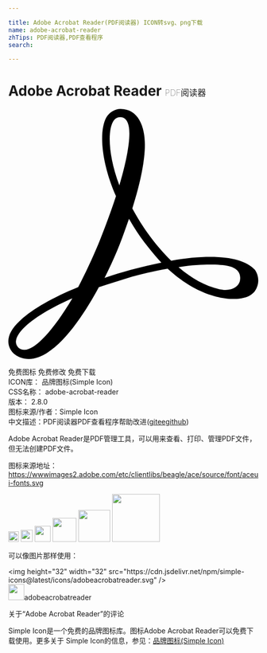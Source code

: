 ```yaml
---

title: Adobe Acrobat Reader(PDF阅读器) ICON转svg、png下载
name: adobe-acrobat-reader
zhTips: PDF阅读器,PDF查看程序
search: 

---
```


# Adobe Acrobat Reader  <small style="font-size: 60%;font-weight: 100">PDF阅读器</small>

<div id="svg" class="svg-wrap">
<svg role="img" viewBox="0 0 24 24" xmlns="http://www.w3.org/2000/svg"><title>Adobe Acrobat Reader icon</title><path d="M23.598 15.368c-.71-.76-2.164-1.197-4.224-1.197-1.1 0-2.375.11-3.76.37-.782-.77-1.562-1.67-2.307-2.72-.53-.74-.993-1.52-1.42-2.29.813-2.54 1.206-4.61 1.206-6.1 0-1.672-.603-3.416-2.34-3.416-.533 0-1.066.325-1.35.8-.783 1.408-.43 4.493.917 7.54-.503 1.52-1.035 2.973-1.7 4.605-.578 1.376-1.244 2.794-1.923 4.096C2.793 18.64.267 20.49.03 21.94c-.104.547.074 1.05.457 1.45.133.11.636.545 1.48.545 2.59 0 5.32-4.28 6.707-6.86 1.065-.36 2.13-.687 3.193-1.015 1.168-.323 2.34-.583 3.405-.765 2.735 2.504 5.146 2.9 6.358 2.9 1.492 0 2.024-.617 2.203-1.122.28-.65.07-1.37-.252-1.74l.02.04zm-1.385 1.054c-.104.544-.638.906-1.386.906-.21 0-.39-.037-.603-.072-1.36-.325-2.633-1.016-3.903-2.106 1.25-.214 2.31-.25 2.98-.25.74 0 1.38.032 1.81.144.49.106 1.27.435 1.095 1.38h.02zm-7.523-1.707c-.92.19-1.914.414-2.944.693-.816.223-1.666.474-2.52.77.463-.902.854-1.774 1.208-2.603.428-1.02.78-2.07 1.135-3.046.35.61.74 1.23 1.13 1.78.64.87 1.31 1.7 1.98 2.42v-.02zM10.04 1.23c.145-.29.43-.436.678-.436.745 0 .887.868.887 1.56 0 1.168-.354 2.942-.96 4.967-1.062-2.82-1.135-5.18-.603-6.09zM6.138 18.127C4.328 21.17 2.59 23.06 1.525 23.06c-.21 0-.387-.075-.53-.183-.214-.216-.32-.472-.248-.76.213-1.09 2.236-2.613 5.392-3.99z"/></svg>
</div>
<detail full-name='adobe-acrobat-reader'></detail>

<div class="detail-page">
<p>
<span><span class="badge-success badge">免费图标</span> <span class="badge-success badge">免费修改</span>  <span class="badge-success badge">免费下载</span> </span>
<br/>
<span>
ICON库：
<span class="badge-secondary badge">品牌图标(Simple Icon)</span> 
</span>
<br/>
<span>
CSS名称：
<span class="badge-secondary badge">adobe-acrobat-reader</span> 
</span>

<br/>
<span>
版本：
<span class="badge-secondary badge">2.8.0</span> 
</span>
<br/>
<span>图标来源/作者：<span class="badge-light badge">Simple Icon</span></span> 
<br/>
<span class="zh-detail">中文描述：<span class="badge-primary badge">PDF阅读器</span><span class="badge-primary badge">PDF查看程序</span><span class="help-link"><span>帮助改进</span>(<a href="https://gitee.com/liuwave/icon-helper/edit/master/json/brands/adobe-acrobat-reader.json" target="_blank" rel="noopener noreferrer">gitee</a><a href="https://github.com/liuwave/icon-helper/edit/master/json/brands/adobe-acrobat-reader.json" target="_blank" rel="noopener noreferrer">github</a></span>)</span><br/>
</p>
</div><div class="description description alert alert-light"><p>Adobe Acrobat Reader是PDF管理工具，可以用来查看、打印、管理PDF文件，但无法创建PDF文件。</p><p>图标来源地址：<a href="https://wwwimages2.adobe.com/etc/clientlibs/beagle/ace/source/font/aceui-fonts.svg" target="_blank" rel="noopener noreferrer">https://wwwimages2.adobe.com/etc/clientlibs/beagle/ace/source/font/aceui-fonts.svg</a></p></div>
<div class="alert alert-dark">
<img height="21" width="21" src="https://cdn.jsdelivr.net/npm/simple-icons@latest/icons/adobeacrobatreader.svg" />
<img height="24" width="24" src="https://cdn.jsdelivr.net/npm/simple-icons@latest/icons/adobeacrobatreader.svg" />
<img height="32" width="32" src="https://cdn.jsdelivr.net/npm/simple-icons@latest/icons/adobeacrobatreader.svg" />
<img height="48" width="48" src="https://cdn.jsdelivr.net/npm/simple-icons@latest/icons/adobeacrobatreader.svg" />
<img height="64" width="64" src="https://cdn.jsdelivr.net/npm/simple-icons@latest/icons/adobeacrobatreader.svg" />
<img height="96" width="96" src="https://cdn.jsdelivr.net/npm/simple-icons@latest/icons/adobeacrobatreader.svg" />

</div>
<div>
  <p>可以像图片那样使用：    
  </p>
  <div class="alert alert-primary" style="font-size: 14px">
    &lt;img height="32" width="32" src="https://cdn.jsdelivr.net/npm/simple-icons@latest/icons/adobeacrobatreader.svg" /&gt;
    <copy-btn content='<img height="32" width="32" src="https://cdn.jsdelivr.net/npm/simple-icons@latest/icons/adobeacrobatreader.svg" />'></copy-btn>
  </div>
  <div class="alert alert-secondary">
    <img height="32" width="32" src="https://cdn.jsdelivr.net/npm/simple-icons@latest/icons/adobeacrobatreader.svg" />adobeacrobatreader
    <copy-btn content="adobeacrobatreader" btn-title="复制图标名称"></copy-btn>
  </div>
</div>

<Vssue title="关于“Adobe Acrobat Reader”的评论" >关于“Adobe Acrobat Reader”的评论</Vssue>


<div><p>Simple Icon是一个免费的品牌图标库。图标Adobe Acrobat Reader可以免费下载使用。更多关于  Simple Icon的信息，参见：<a target="_blank" href="https://iconhelper.cn/brands.html">品牌图标(Simple Icon)</a>
</p></div>
